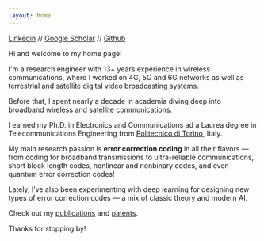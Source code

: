 ```yaml
---
layout: home
---
```



[Linkedin](https://www.linkedin.com/in/alberto-perotti-06526b2) // [Google Scholar](https://scholar.google.com/citations?user=vnZlg40AAAAJ&hl=en) // [Github](https://github.com/albertogp71)


Hi and welcome to my home page!

I'm a research engineer with 13+ years experience in wireless communications, where I worked on 4G, 
5G and 6G networks as well as terrestrial and satellite digital video broadcasting systems.

Before that, I spent nearly a decade in academia diving deep into broadband wireless and satellite
communications.

I earned my Ph.D. in Electronics and Communications ad a Laurea degree in Telecommunications
Engineering from [Politecnico di Torino](https://www.polito.it), Italy.

My main research passion is **error correction coding** in all their flavors — from coding for broadband transmissions to ultra-reliable communications, short block length codes, nonlinear and nonbinary codes, and even quantum error correction codes!

Lately, I’ve also been experimenting with deep learning for designing new types of error correction codes — a mix of classic theory and modern AI.

Check out my [publications](/publications) and [patents](/patents).

Thanks for stopping by!

